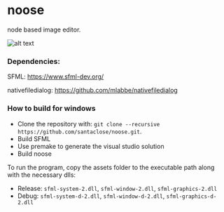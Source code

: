 # noose

node based image editor. 

![alt 
text](https://raw.githubusercontent.com/santaclose/noose/master/demo/demo.png)

### Dependencies:

SFML: https://www.sfml-dev.org/

nativefiledialog: https://github.com/mlabbe/nativefiledialog

### How to build for windows

- Clone the repository with: `git clone --recursive https://github.com/santaclose/noose.git`.
- Build SFML
- Use premake to generate the visual studio solution
- Build noose

To run the program, copy the assets folder to the executable path along with the necessary dlls:

- Release: `sfml-system-2.dll`, `sfml-window-2.dll`, `sfml-graphics-2.dll`
- Debug: `sfml-system-d-2.dll`, `sfml-window-d-2.dll`, `sfml-graphics-d-2.dll`